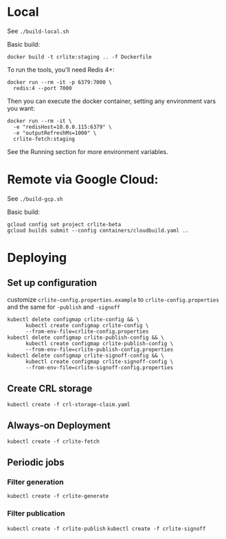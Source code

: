 # Local

See `./build-local.sh`

Basic build:
```
docker build -t crlite:staging .. -f Dockerfile
```

To run the tools, you'll need Redis 4+:

```
docker run --rm -it -p 6379:7000 \
  redis:4 --port 7000
```

Then you can execute the docker container, setting any environment vars you want:

```
docker run --rm -it \
  -e "redisHost=10.0.0.115:6379" \
  -e "outputRefreshMs=1000" \
  crlite-fetch:staging
```

See the Running section for more environment variables.

# Remote via Google Cloud:

See `./build-gcp.sh`

Basic build:

```
gcloud config set project crlite-beta
gcloud builds submit --config containers/cloudbuild.yaml ..
```

# Deploying

## Set up configuration
customize `crlite-config.properties.example` to `crlite-config.properties` and the same for `-publish` and `-signoff`

```
kubectl delete configmap crlite-config && \
      kubectl create configmap crlite-config \
      --from-env-file=crlite-config.properties
kubectl delete configmap crlite-publish-config && \
      kubectl create configmap crlite-publish-config \
      --from-env-file=crlite-publish-config.properties
kubectl delete configmap crlite-signoff-config && \
      kubectl create configmap crlite-signoff-config \
      --from-env-file=crlite-signoff-config.properties
```

## Create CRL storage
```
kubectl create -f crl-storage-claim.yaml
```

## Always-on Deployment
`kubectl create -f crlite-fetch`

## Periodic jobs

### Filter generation
`kubectl create -f crlite-generate`

### Filter publication
`kubectl create -f crlite-publish`
`kubectl create -f crlite-signoff`
